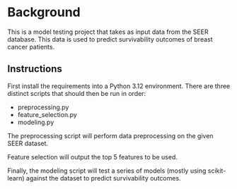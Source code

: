 # Background
This is a model testing project that takes as input data from the SEER database. This data is used to predict
survivability outcomes of breast cancer patients. 

## Instructions
First install the requirements into a Python 3.12 environment.
There are three distinct scripts that should then be run in order:

* preprocessing.py
* feature_selection.py
* modeling.py

The preprocessing script will perform data preprocessing on the given SEER dataset.

Feature selection will output the top 5 features to be used.

Finally, the modeling script will test a series of models (mostly using scikit-learn) against the dataset to predict
survivability outcomes.